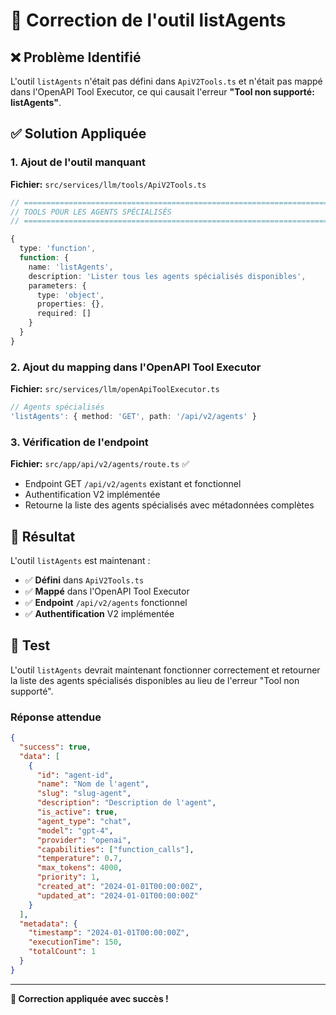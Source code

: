 # 🔧 Correction de l'outil listAgents

## ❌ Problème Identifié

L'outil `listAgents` n'était pas défini dans `ApiV2Tools.ts` et n'était pas mappé dans l'OpenAPI Tool Executor, ce qui causait l'erreur **"Tool non supporté: listAgents"**.

## ✅ Solution Appliquée

### 1. Ajout de l'outil manquant

**Fichier:** `src/services/llm/tools/ApiV2Tools.ts`

```typescript
// ============================================================================
// TOOLS POUR LES AGENTS SPÉCIALISÉS
// ============================================================================

{
  type: 'function',
  function: {
    name: 'listAgents',
    description: 'Lister tous les agents spécialisés disponibles',
    parameters: {
      type: 'object',
      properties: {},
      required: []
    }
  }
}
```

### 2. Ajout du mapping dans l'OpenAPI Tool Executor

**Fichier:** `src/services/llm/openApiToolExecutor.ts`

```typescript
// Agents spécialisés
'listAgents': { method: 'GET', path: '/api/v2/agents' }
```

### 3. Vérification de l'endpoint

**Fichier:** `src/app/api/v2/agents/route.ts` ✅
- Endpoint GET `/api/v2/agents` existant et fonctionnel
- Authentification V2 implémentée
- Retourne la liste des agents spécialisés avec métadonnées complètes

## 🎯 Résultat

L'outil `listAgents` est maintenant :
- ✅ **Défini** dans `ApiV2Tools.ts`
- ✅ **Mappé** dans l'OpenAPI Tool Executor
- ✅ **Endpoint** `/api/v2/agents` fonctionnel
- ✅ **Authentification** V2 implémentée

## 🚀 Test

L'outil `listAgents` devrait maintenant fonctionner correctement et retourner la liste des agents spécialisés disponibles au lieu de l'erreur "Tool non supporté".

### Réponse attendue

```json
{
  "success": true,
  "data": [
    {
      "id": "agent-id",
      "name": "Nom de l'agent",
      "slug": "slug-agent",
      "description": "Description de l'agent",
      "is_active": true,
      "agent_type": "chat",
      "model": "gpt-4",
      "provider": "openai",
      "capabilities": ["function_calls"],
      "temperature": 0.7,
      "max_tokens": 4000,
      "priority": 1,
      "created_at": "2024-01-01T00:00:00Z",
      "updated_at": "2024-01-01T00:00:00Z"
    }
  ],
  "metadata": {
    "timestamp": "2024-01-01T00:00:00Z",
    "executionTime": 150,
    "totalCount": 1
  }
}
```

---

**🔧 Correction appliquée avec succès !**


